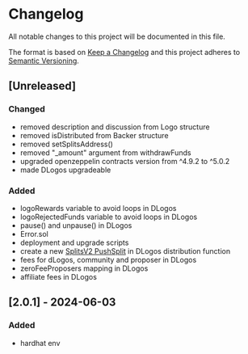 # Changelog
All notable changes to this project will be documented in this file.

The format is based on [Keep a Changelog](http://keepachangelog.com/en/1.0.0/)
and this project adheres to [Semantic Versioning](http://semver.org/spec/v2.0.0.html).

## [Unreleased]
### Changed
- removed description and discussion from Logo structure
- removed isDistributed from Backer structure
- removed setSplitsAddress()
- removed "_amount" argument from withdrawFunds
- upgraded openzeppelin contracts version from ^4.9.2 to ^5.0.2
- made DLogos upgradeable
### Added
- logoRewards variable to avoid loops in DLogos
- logoRejectedFunds variable to avoid loops in DLogos
- pause() and unpause() in DLogos
- Error.sol
- deployment and upgrade scripts
- create a new [SplitsV2 PushSplit](https://docs.splits.org/core/split-v2) in DLogos distribution function
- fees for dLogos, community and proposer in DLogos
- zeroFeeProposers mapping in DLogos
- affiliate fees in DLogos

## [2.0.1] - 2024-06-03
### Added
- hardhat env
